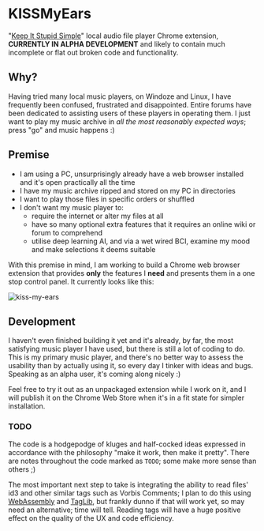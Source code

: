 # KISSMyEars

"[Keep It Stupid Simple](https://en.wikipedia.org/wiki/KISS_principle)" local audio file player Chrome extension, **CURRENTLY IN ALPHA DEVELOPMENT** and likely to contain much incomplete or flat out broken code and functionality.

## Why?
Having tried many local music players, on Windoze and Linux, I have frequently been confused, frustrated and disappointed. Entire forums have been dedicated to assisting users of these players in operating them. I just want to play my music archive in *all the most reasonably expected ways*; press "go" and music happens :)

## Premise
 * I am using a PC, unsurprisingly already have a web browser installed and it's open practically all the time
 * I have my music archive ripped and stored on my PC in directories
 * I want to play those files in specific orders or shuffled
 * I don't want my music player to:
   * require the internet or alter my files at all
   * have so many optional extra features that it requires an online wiki or forum to comprehend
   * utilise deep learning AI, and via a wet wired BCI, examine my mood and make selections it deems suitable

With this premise in mind, I am working to build a Chrome web browser extension that provides **only** the features I **need** and presents them in a one stop control panel. It currently looks like this:

![kiss-my-ears](https://user-images.githubusercontent.com/3055947/115823580-754e0480-a3fe-11eb-9091-9106faf50151.png)

## Development
I haven't even finished building it yet and it's already, by far, the most satisfying music player I have used, but there is still a lot of coding to do. This is my primary music player, and there's no better way to assess the usability than by actually using it, so every day I tinker with ideas and bugs. Speaking as an alpha user, it's coming along nicely :)

Feel free to try it out as an unpackaged extension while I work on it, and I will publish it on the Chrome Web Store when it's in a fit state for simpler installation.

### TODO
The code is a hodgepodge of kluges and half-cocked ideas expressed in accordance with the philosophy "make it work, then make it pretty". There are notes throughout the code marked as `TODO`; some make more sense than others ;)

The most important next step to take is integrating the ability to read files' id3 and other similar tags such as Vorbis Comments; I plan to do this using [WebAssembly](https://developer.mozilla.org/en-US/docs/WebAssembly) and [TagLib](https://en.wikipedia.org/wiki/TagLib), but frankly dunno if that will work yet, so may need an alternative; time will tell. Reading tags will have a huge positive effect on the quality of the UX and code efficiency.
